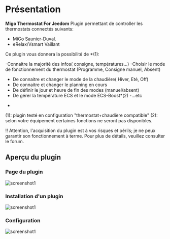 # Présentation

**Migo Thermostat For Jeedom** Plugin permettant de controller les thermostats connectés suivants:

- MiGo Saunier-Duval.
- eRelax/Vsmart Vaillant


Ce plugin vous donnera la possibilité de *(1):

-Connaitre la majorité des infos( consigne, températures...)
-Choisir le mode de fonctionnement du thermostat (Programme, Consigne manuel, Absent)
- De connaitre et changer le mode de la chaudière( Hiver, Eté, Off)
- De connaitre et changer le planning en cours 
- De définir le jour et heure de fin des modes (manuel/absent)
- De gérer la température ECS et le mode ECS-Boost*(2)
-...etc


*
(1): plugin testé en configuration "thermostat+chaudière compatible"
(2): selon votre équipement certaines fonctions ne seront pas disponibles.

!! Attention, l'acquisition du plugin est à vos risques et périls;  je ne peux garantir son fonctionnement à terme.
Pour plus de détails, veuillez consulter le forum.


## Aperçu du plugin

### Page du plugin
![screenshot1](https://limad.github.io/plugins-docs/plugins-docs/plugin-test/images/migoThermostat_screenshot1.PNG)

### Installation d'un plugin
![screenshot1](https://limad.github.io/plugins-docs/plugins-docs/plugin-test/images/migoThermostat_screenshot12.PNG)

### Configuration
![screenshot1](https://limad.github.io/plugins-docs/plugins-docs/plugin-test/images/migoThermostat_screenshot11.PNG)
